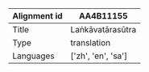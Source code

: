|Alignment id | AA4B11155
| --- | --- 
|Title | Laṅkāvatārasūtra 
|Type | translation
|Languages | ['zh', 'en', 'sa']